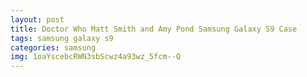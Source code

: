 ```yaml
---
layout: post
title: Doctor Who Matt Smith and Amy Pond Samsung Galaxy S9 Case
tags: samsung galaxy s9
categories: samsung
img: 1oaYscebcRWN3sbScwz4a93wz_5fcm--Q
---
```

